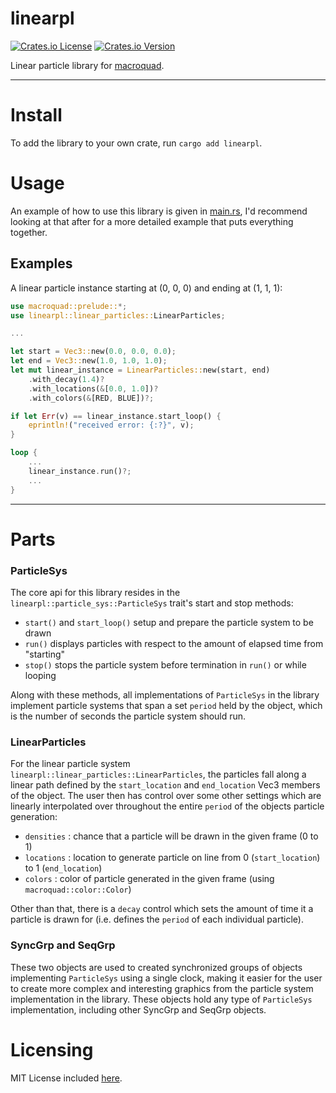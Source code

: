 # linearpl

<a href="https://github.com/reallygoodprogrammer/linearpl/blob/main/LICENSE.txt"><img alt="Crates.io License" src="https://img.shields.io/crates/l/linearpl"></a>
<a href="https://crates.io/crates/linearpl"><img alt="Crates.io Version" src="https://img.shields.io/crates/v/linearpl"></a>

Linear particle library for [macroquad](https://github.com/not-fl3/macroquad).

---

# Install

To add the library to your own crate, run `cargo add linearpl`.

# Usage

An example of how to use this library is given in [main.rs](src/main.rs), I'd recommend
looking at that after for a more detailed example that puts everything together.

## Examples

A linear particle instance starting at (0, 0, 0) and ending at (1, 1, 1):

```rust
use macroquad::prelude::*;
use linearpl::linear_particles::LinearParticles;

...

let start = Vec3::new(0.0, 0.0, 0.0);
let end = Vec3::new(1.0, 1.0, 1.0);
let mut linear_instance = LinearParticles::new(start, end)
    .with_decay(1.4)?
    .with_locations(&[0.0, 1.0])?
    .with_colors(&[RED, BLUE])?;

if let Err(v) == linear_instance.start_loop() {
    eprintln!("received error: {:?}", v);
}

loop {
    ...
    linear_instance.run()?;
    ...
}
```

---

# Parts

### ParticleSys

The core api for this library resides in the `linearpl::particle_sys::ParticleSys`
trait's start and stop methods:

* `start()` and `start_loop()` setup and prepare the particle system to be drawn
* `run()` displays particles with respect to the amount of elapsed time from "starting"
* `stop()` stops the particle system before termination in `run()` or while looping

Along with these methods, all implementations of `ParticleSys` in the library implement
particle systems that span a set `period` held by the object, which is the number of seconds
the particle system should run.

### LinearParticles

For the linear particle system `linearpl::linear_particles::LinearParticles`, the particles 
fall along a linear path defined by the `start_location` and `end_location` Vec3 members of
the object. The user then has control over some other settings which are linearly interpolated
over throughout the entire `period` of the objects particle generation:

* `densities` : chance that a particle will be drawn in the given frame (0 to 1)
* `locations` : location to generate particle on line from 0 (`start_location`) to 1 (`end_location`)
* `colors` : color of particle generated in the given frame (using `macroquad::color::Color`)

Other than that, there is a `decay` control which sets the amount of time it a particle
is drawn for (i.e. defines the `period` of each individual particle).

### SyncGrp and SeqGrp

These two objects are used to created synchronized groups of objects implementing `ParticleSys`
using a single clock, making it easier for the user to create more complex and interesting
graphics from the particle system implementation in the library. These objects hold any
type of `ParticleSys` implementation, including other SyncGrp and SeqGrp objects.


# Licensing

MIT License included [here](LICENSE.txt).
